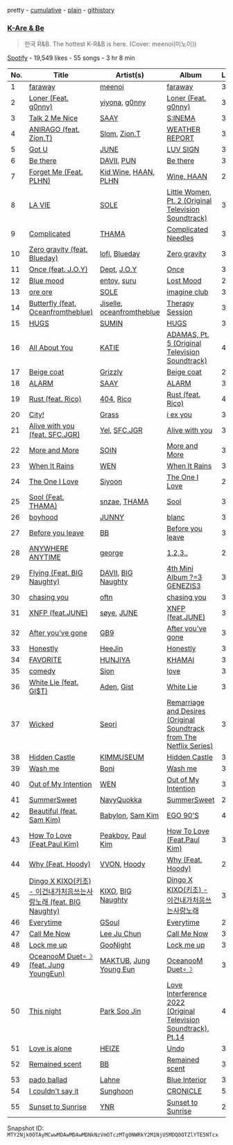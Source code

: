 pretty - [cumulative](/playlists/cumulative/37i9dQZF1DX089MWxS7QW5.md) - [plain](/playlists/plain/37i9dQZF1DX089MWxS7QW5) - [githistory](https://github.githistory.xyz/mackorone/spotify-playlist-archive/blob/main/playlists/plain/37i9dQZF1DX089MWxS7QW5)

### [K\-Are & Be](https://open.spotify.com/playlist/37i9dQZF1DX089MWxS7QW5)

> 한국 R&B\. The hottest K\-R&B is here\. \(Cover: meenoi\(미노이\)\)

[Spotify](https://open.spotify.com/user/spotify) - 19,549 likes - 55 songs - 3 hr 8 min

| No. | Title | Artist(s) | Album | Length |
|---|---|---|---|---|
| 1 | [faraway](https://open.spotify.com/track/6MysgWeikCdIVrDhPVSCZU) | [meenoi](https://open.spotify.com/artist/5KuvNz7npsGeDJdk8QHMVH) | [faraway](https://open.spotify.com/album/13csUC6m7mKJpmyfWG8bz8) | 3:49 |
| 2 | [Loner \(Feat\. g0nny\)](https://open.spotify.com/track/5z71sbduBfZcSWdgdx4Gfk) | [yiyona](https://open.spotify.com/artist/5UxbxMzCNo2m4oyAN4GYCv), [g0nny](https://open.spotify.com/artist/5GtOjehIkcAjP9ykHB3MMR) | [Loner \(Feat\. g0nny\)](https://open.spotify.com/album/1n6h9eUFPgRcDVxPxy40CT) | 3:33 |
| 3 | [Talk 2 Me Nice](https://open.spotify.com/track/729F2Yqzq0h67aCpFzZBeY) | [SAAY](https://open.spotify.com/artist/2pvCf5g7XBReiPIvcq7W18) | [S:INEMA](https://open.spotify.com/album/5eOTrxzkXgD6uMDP5kWW0j) | 3:58 |
| 4 | [ANIRAGO \(feat\. Zion.T\)](https://open.spotify.com/track/4udQ9x6PZTNkO6Jwxdn0iw) | [Slom](https://open.spotify.com/artist/0UswO8FFKS2tv6dzyNyJLD), [Zion.T](https://open.spotify.com/artist/5HenzRvMtSrgtvU16XAoby) | [WEATHER REPORT](https://open.spotify.com/album/7fovUQYXBmAfq8FGN8eEzm) | 3:22 |
| 5 | [Got U](https://open.spotify.com/track/1y4h8bOTQWK7wxtczxy9wx) | [JUNE](https://open.spotify.com/artist/0HXCe7R2f1Us5bAW7ohMC6) | [LUV SIGN](https://open.spotify.com/album/70i48Nmz9CvSHcBLZDuEj6) | 3:45 |
| 6 | [Be there](https://open.spotify.com/track/5RAfPVfHgdSiIzQy0DHzyg) | [DAVII](https://open.spotify.com/artist/7qvsi3nQ5V6Np0MdEpdmoc), [PUN](https://open.spotify.com/artist/6HEMZkIMQAPnd36iLsUlTx) | [Be there](https://open.spotify.com/album/6odwfXAYu7AxHXpKRTKuGf) | 3:43 |
| 7 | [Forget Me \(Feat\. PLHN\)](https://open.spotify.com/track/1ox7zkdVWVUFJY0H1547qB) | [Kid Wine](https://open.spotify.com/artist/4AUvnqezrLIzhkWD7TuICb), [HAAN](https://open.spotify.com/artist/2l8mENYuyXlnqdjSrsSLq6), [PLHN](https://open.spotify.com/artist/1T23OINQy0bqby8QXcM7cm) | [Wine, HAAN](https://open.spotify.com/album/6MSzUB3R6lYX9iYEqwbvjN) | 2:50 |
| 8 | [LA VIE](https://open.spotify.com/track/0eW5FMPvIQXhMYZQhea7Hj) | [SOLE](https://open.spotify.com/artist/6naXFodImN2DwRmKCQHAUt) | [Little Women, Pt\. 2 \(Original Television Soundtrack\)](https://open.spotify.com/album/2AoSgorhPk4logk3wEufL6) | 3:49 |
| 9 | [Complicated](https://open.spotify.com/track/7hJyTX9CUFlYDmbVPuv8nT) | [THAMA](https://open.spotify.com/artist/1Ktiv08TbBy195pQUH8Qld) | [Complicated Needles](https://open.spotify.com/album/3m4dDrPmFG9Uzgl1C7y5zM) | 3:44 |
| 10 | [Zero gravity \(feat\. Blueday\)](https://open.spotify.com/track/4CHZmHfpzinqUwWiSYWPn7) | [lofi](https://open.spotify.com/artist/6AQ46ZELHFOGM8YAVjMmT9), [Blueday](https://open.spotify.com/artist/0eJldGKbkQF8duavnqq9hx) | [Zero gravity](https://open.spotify.com/album/1EyyquQhOTZzRuuwcN1VCF) | 3:16 |
| 11 | [Once \(feat\. J.O.Y\)](https://open.spotify.com/track/5DKXbkV2NsCOFBOWZILA2L) | [Dept](https://open.spotify.com/artist/48JtfAggQQpfUXQNxkGm5U), [J.O.Y](https://open.spotify.com/artist/1oB65aeaC4Cql0h6VvX0mm) | [Once](https://open.spotify.com/album/6LqHI2g0taFCS72SOZFXDP) | 3:10 |
| 12 | [Blue mood](https://open.spotify.com/track/6xGDC4fXG9luyGcEKognnT) | [entoy](https://open.spotify.com/artist/25OMfKk5AnZxUdzwDy3bOj), [suru](https://open.spotify.com/artist/2yXGQV7YrtoaLyJsxTqUNe) | [Lost Mood](https://open.spotify.com/album/0r5N2nH1VGrbYYp5wkERkh) | 2:39 |
| 13 | [ore ore](https://open.spotify.com/track/2hPvWV02856ZW1LSWbOycO) | [SOLE](https://open.spotify.com/artist/6naXFodImN2DwRmKCQHAUt) | [imagine club](https://open.spotify.com/album/1Fhu3FJHqttNA1d6e7VXxC) | 3:31 |
| 14 | [Butterfly \(feat\. Oceanfromtheblue\)](https://open.spotify.com/track/1P9ztAUu6vrOdZ0Mr8lxWp) | [Jiselle](https://open.spotify.com/artist/6tjbcCaexKI8esvvEZPVnt), [oceanfromtheblue](https://open.spotify.com/artist/76eIrOIqck4yuOhrYZGx3a) | [Therapy Session](https://open.spotify.com/album/2hp1xdmCKrjVdAodJjDVgO) | 3:46 |
| 15 | [HUGS](https://open.spotify.com/track/583rLTKKTkwEuCj0Gri6RP) | [SUMIN](https://open.spotify.com/artist/0K4MGKGmjtdIE0W3GkGmyU) | [HUGS](https://open.spotify.com/album/6xnmgnvEcwAHXYQpVw7yRl) | 3:44 |
| 16 | [All About You](https://open.spotify.com/track/4BPHgRFpbYJZhYLp5161Qi) | [KATIE](https://open.spotify.com/artist/2nDC4PH8XE1gHeeAxVLXRO) | [ADAMAS, Pt\. 5 \(Original Television Soundtrack\)](https://open.spotify.com/album/1MkWm3teh6zqfBVkpPUaji) | 4:17 |
| 17 | [Beige coat](https://open.spotify.com/track/0RErLzcXg9K3FtjN86e4gm) | [Grizzly](https://open.spotify.com/artist/5Egus6b1x9pYOnqsG7y1f4) | [Beige coat](https://open.spotify.com/album/6u3aQc7r3FsTkDgVD1t3Vc) | 2:59 |
| 18 | [ALARM](https://open.spotify.com/track/6b44AK3LX4Umv2e3Q6enC8) | [SAAY](https://open.spotify.com/artist/2pvCf5g7XBReiPIvcq7W18) | [ALARM](https://open.spotify.com/album/4eW3NKZ1foDDZXR1Z39EaQ) | 3:23 |
| 19 | [Rust \(feat\. Rico\)](https://open.spotify.com/track/2jYtKXsb2RblcLMhUMD3Fx) | [404](https://open.spotify.com/artist/6hJaJkkFyYCBaYr2THZvvH), [Rico](https://open.spotify.com/artist/3E0YTYEh08ccPtREHUCeDk) | [Rust \(feat\. Rico\)](https://open.spotify.com/album/6IifE3wcI8uxFaOrU21Hvr) | 4:21 |
| 20 | [City!](https://open.spotify.com/track/6FaSGjSSORmLRw8ElPHJbM) | [Grass](https://open.spotify.com/artist/3IAV4UlkGi0MzK0rEijrHi) | [i ex you](https://open.spotify.com/album/5Om0xEIVmWFirP4WLSTykj) | 3:42 |
| 21 | [Alive with you \(feat\. SFC.JGR\)](https://open.spotify.com/track/3jLd5QpiODmjFrZnDj32o4) | [Yel](https://open.spotify.com/artist/6vz9KUVgEo1gXIobqiwJ15), [SFC.JGR](https://open.spotify.com/artist/6Ia8wkjjUXRx9jqFsVJqHQ) | [Alive with you](https://open.spotify.com/album/7cQ8kH5jyOLLZuAJUhccUT) | 3:23 |
| 22 | [More and More](https://open.spotify.com/track/7dudDzqxkOs74CED8gXcKO) | [SOIN](https://open.spotify.com/artist/7EOsjIvg3a2dPyMW6XNn4U) | [More and More](https://open.spotify.com/album/0tAgvFyBpDkoTCbAxsu73h) | 3:18 |
| 23 | [When It Rains](https://open.spotify.com/track/47IzvV73meHMGPrEfwZUuT) | [WEN](https://open.spotify.com/artist/0FXbobEfUaIn6Z95FSJBIE) | [When It Rains](https://open.spotify.com/album/4wrbH5Mw71UDtdUnfJxJPJ) | 3:14 |
| 24 | [The One I Love](https://open.spotify.com/track/6C1e3Fl3BHzlRNZk6ubm6C) | [Siyoon](https://open.spotify.com/artist/3dLG806ZDpPYdtXXTnCrAU) | [The One I Love](https://open.spotify.com/album/7IWphRN26CJeRDB6BjnYBl) | 2:56 |
| 25 | [Sool \(Feat\. THAMA\)](https://open.spotify.com/track/2wLsNE3k1TGAMm5JSqsYUX) | [snzae](https://open.spotify.com/artist/55l6wA0gGh2Y1OpE5lUYLc), [THAMA](https://open.spotify.com/artist/1Ktiv08TbBy195pQUH8Qld) | [Sool](https://open.spotify.com/album/1afTZ3mebjnJsWkg8n8WS7) | 3:50 |
| 26 | [boyhood](https://open.spotify.com/track/6YpK7C7uz3LAjSDAW5pmga) | [JUNNY](https://open.spotify.com/artist/0lgENJQUkqkDbpsTYEayOr) | [blanc](https://open.spotify.com/album/1fUwVSrt6qTwkpWBmb5HDL) | 3:15 |
| 27 | [Before you leave](https://open.spotify.com/track/5jM1gEtRlJvL0wRr6mWwuC) | [BB](https://open.spotify.com/artist/4AsWfslaatLcNfRiK0RXX6) | [Before you leave](https://open.spotify.com/album/5WHFoTl5Kt1mcIDAq23opf) | 3:03 |
| 28 | [ANYWHERE ANYTIME](https://open.spotify.com/track/70l9WbRhCmYrnT02psPSMv) | [george](https://open.spotify.com/artist/2pRZp2WxvnWWiSPcSSYkNV) | [1,2,3..](https://open.spotify.com/album/2uQEtB8QzLCZARbYmnnaUf) | 2:36 |
| 29 | [Flying \(Feat\. BIG Naughty\)](https://open.spotify.com/track/7gJcMXrSgaj0L9HN65Hkdd) | [DAVII](https://open.spotify.com/artist/7qvsi3nQ5V6Np0MdEpdmoc), [BIG Naughty](https://open.spotify.com/artist/7cEaNXXTHx3LokbjUUyHal) | [4th Mini Album ?=3 GENEZIS3](https://open.spotify.com/album/2KHj5gzlNgcDyDSwfuC3si) | 3:15 |
| 30 | [chasing you](https://open.spotify.com/track/7g4ULCcCvfAQXDDRgVeyfv) | [oftn](https://open.spotify.com/artist/2uVkd9g6fvjvPnCQ6zkrhf) | [chasing you](https://open.spotify.com/album/38K7xBBVe4XrZm7Y07lNhZ) | 3:06 |
| 31 | [XNFP \(feat.JUNE\)](https://open.spotify.com/track/6O1DGge7UkQzyLBrb9hSep) | [søye](https://open.spotify.com/artist/5jG6m64ShKn6a3A8IzIAcx), [JUNE](https://open.spotify.com/artist/0HXCe7R2f1Us5bAW7ohMC6) | [XNFP \(feat.JUNE\)](https://open.spotify.com/album/3mYQq0tgwSXvUBkNQFegEl) | 3:29 |
| 32 | [After you’ve gone](https://open.spotify.com/track/1JEeGmgxMtzRiMo0rv7RC6) | [GB9](https://open.spotify.com/artist/2QQUaQXZalrJh9JYTiVMkr) | [After you’ve gone](https://open.spotify.com/album/0CDAPlOOdZ8kf5zfyNOWey) | 3:50 |
| 33 | [Honestly](https://open.spotify.com/track/4xl6ouBRgiUSWCuuSaC3kb) | [HeeJin](https://open.spotify.com/artist/3Rhvjo5PVNMeUa5OzFXzks) | [Honestly](https://open.spotify.com/album/2YUFblD9rLzVfgSJVBjmhx) | 3:17 |
| 34 | [FAVORITE](https://open.spotify.com/track/4sSo8hmQ1g7qt1iE1uMRDr) | [HUNJIYA](https://open.spotify.com/artist/3BX7RIMRQexSiSSshJFPzC) | [KHAMAI](https://open.spotify.com/album/0vnfG9S9NskFX5FPP1SxHR) | 3:07 |
| 35 | [comedy](https://open.spotify.com/track/1kNVRCfLtotmIKQOb87tUL) | [Sion](https://open.spotify.com/artist/2dEBKqLtvdFTnPcwpWEw0r) | [love](https://open.spotify.com/album/3TzHGHpI61xn4CqKrMhRRS) | 3:33 |
| 36 | [White Lie \(feat\. GI$T\)](https://open.spotify.com/track/48ORreJCgCLSEj13xCFy70) | [Aden](https://open.spotify.com/artist/4UDCQ7Ef3OTa8jd1SzXIsv), [Gist](https://open.spotify.com/artist/7MWT3sTDz6GemZla4Y5oCk) | [White Lie](https://open.spotify.com/album/0AHZ4jGTztI0ieKKAicmdg) | 3:24 |
| 37 | [Wicked](https://open.spotify.com/track/3B4u3uZGm7PCfhc18oTi1J) | [Seori](https://open.spotify.com/artist/2bWTIIQP9zaVc55RaMGu7e) | [Remarriage and Desires \(Original Soundtrack from The Netflix Series\)](https://open.spotify.com/album/2YM9Oahck5kVuWGiFQK1dg) | 3:14 |
| 38 | [Hidden Castle](https://open.spotify.com/track/5g9OF6EfVqiIUjKCIsnCG0) | [KIMMUSEUM](https://open.spotify.com/artist/1NVRvV0KqaO7VtSaVQcm3V) | [Hidden Castle](https://open.spotify.com/album/1Kz44qP8JD4QF3sC2fRyBX) | 3:28 |
| 39 | [Wash me](https://open.spotify.com/track/11xruTNYBtkgJVuc7ebgvW) | [Boni](https://open.spotify.com/artist/0TeEkMKteI2ncRUrNLSOau) | [Wash me](https://open.spotify.com/album/1eqIFpJ2RxKJilG8j5CNQf) | 3:44 |
| 40 | [Out of My Intention](https://open.spotify.com/track/4pU3FwCWErzsqHs4LnzpHi) | [WEN](https://open.spotify.com/artist/0FXbobEfUaIn6Z95FSJBIE) | [Out of My Intention](https://open.spotify.com/album/3iTSukxhxuCtvyPkkBENLn) | 3:11 |
| 41 | [SummerSweet](https://open.spotify.com/track/7I9Pu7IABwbwM9fEyOjAvi) | [NavyQuokka](https://open.spotify.com/artist/0NboRG7IHfknCcdBSdIrxW) | [SummerSweet](https://open.spotify.com/album/68weYmNQmhCr9BAgb9Oqgp) | 2:30 |
| 42 | [Beautiful \(feat\. Sam Kim\)](https://open.spotify.com/track/3eYG0rgZxgNF8FZQoHu9GK) | [Babylon](https://open.spotify.com/artist/3P16F9giedxmc5238b66bo), [Sam Kim](https://open.spotify.com/artist/4BBN286rBKyCWsSPq2cxYO) | [EGO 90'S](https://open.spotify.com/album/7kecJ6YlieepBPVgMlf4vw) | 4:34 |
| 43 | [How To Love \(Feat.Paul Kim\)](https://open.spotify.com/track/6TPW9rvXhD8NK8bvrrGImU) | [Peakboy](https://open.spotify.com/artist/08LjovlGCVPQpTm9Olc45l), [Paul Kim](https://open.spotify.com/artist/4qRXrzUmdy3p33lgvJEzdv) | [How To Love \(Feat.Paul Kim\)](https://open.spotify.com/album/4zooij8rxsZUw9RGzQawVD) | 3:00 |
| 44 | [Why \(Feat\. Hoody\)](https://open.spotify.com/track/0cIEQ9hmlk2qJFvjZGgS82) | [VVON](https://open.spotify.com/artist/6CJEP3Ma2sqPIl1c9ppZby), [Hoody](https://open.spotify.com/artist/7lXgbtBDcCRbfc5f8FhGUL) | [Why \(Feat\. Hoody\)](https://open.spotify.com/album/00nRSfDSImQs5Y3K0xDO8s) | 2:20 |
| 45 | [Dingo X KIXO\(키조\) \- 이건내가처음쓰는사랑노래 \(feat\. BIG Naughty\)](https://open.spotify.com/track/1OPaYSgfVbdg4rCwNQMS2D) | [KIXO](https://open.spotify.com/artist/2Ls9v5vL8yvMh5NaziiluS), [BIG Naughty](https://open.spotify.com/artist/7cEaNXXTHx3LokbjUUyHal) | [Dingo X KIXO\(키조\) \- 이건내가처음쓰는사랑노래](https://open.spotify.com/album/2AkpFHwleXFawELoeu7kpa) | 3:29 |
| 46 | [Everytime](https://open.spotify.com/track/11E8tSev2NIRvBY0R8Occq) | [GSoul](https://open.spotify.com/artist/4oEXworvhegyK83rZwVyWL) | [Everytime](https://open.spotify.com/album/2ULjjijtg6HcO3jakMRqf0) | 2:42 |
| 47 | [Call Me Now](https://open.spotify.com/track/4U0r1RHTcs0RuQLDBpu4MI) | [Lee Ju Chun](https://open.spotify.com/artist/15v1aovRbcGMoYIMmI8Vp2) | [Call Me Now](https://open.spotify.com/album/0FWlnVs2jB8EQrDqHQR38U) | 3:42 |
| 48 | [Lock me up](https://open.spotify.com/track/0PDYx9zpcOnzIW4Epfk2Bb) | [GooNight](https://open.spotify.com/artist/6HeK6beIohZ8q4L8me1iId) | [Lock me up](https://open.spotify.com/album/3TjzPxoh0SfQSdxAq9GMfn) | 3:12 |
| 49 | [OceanooM Duet∘☽ \(feat\. Jung YoungEun\)](https://open.spotify.com/track/4iDcQyypdqnsx9lFwJaNWU) | [MAKTUB](https://open.spotify.com/artist/0frNU3rG4ltOP4GNBA1g4j), [Jung Young Eun](https://open.spotify.com/artist/26GxfwRT2NHxeq2qrdAVbf) | [OceanooM Duet∘☽](https://open.spotify.com/album/4IQct8SSePLkfcJpSsKAMd) | 3:27 |
| 50 | [This night](https://open.spotify.com/track/4TpvzMWFgeIU188OdlNhGh) | [Park Soo Jin](https://open.spotify.com/artist/2u5C3Wks2FJrz5N86nNiXT) | [Love Interference 2022 \(Original Television Soundtrack\), Pt.14](https://open.spotify.com/album/4lpNUxhIWHe91XS8evCBXF) | 4:03 |
| 51 | [Love is alone](https://open.spotify.com/track/2X5DVuUYZvP4CwmPwnHSTD) | [HEIZE](https://open.spotify.com/artist/5dCvSnVduaFleCnyy98JMo) | [Undo](https://open.spotify.com/album/2xR7YEyRweqClzs50bbW3J) | 3:22 |
| 52 | [Remained scent](https://open.spotify.com/track/7CLEVioXRrdbAhK82emGEf) | [BB](https://open.spotify.com/artist/4AsWfslaatLcNfRiK0RXX6) | [Remained scent](https://open.spotify.com/album/5638w5Ob2sZRfvGT1JkmKu) | 3:06 |
| 53 | [pado ballad](https://open.spotify.com/track/7sKi4MTWJJIPXCik8yLmRV) | [Lahne](https://open.spotify.com/artist/2f6UH261iYhBitmwklLAlH) | [Blue Interior](https://open.spotify.com/album/5laWpGYSMaZiscOja0W4u1) | 3:42 |
| 54 | [I couldn't say it](https://open.spotify.com/track/0wjUPck5yAl1w5S1bkd5un) | [Sunghoon](https://open.spotify.com/artist/0F1NqsLCxTrKyFClJgtSUZ) | [CRONICLE](https://open.spotify.com/album/4YMtCMITwcAMvLfeywZ7ry) | 5:03 |
| 55 | [Sunset to Sunrise](https://open.spotify.com/track/5rkfygpzBJLd8LziK9nD61) | [YNR](https://open.spotify.com/artist/6KNsuFP4y43HfGwlgXGStK) | [Sunset to Sunrise](https://open.spotify.com/album/0W9lundQIEipTgxlmReGQo) | 2:34 |

Snapshot ID: `MTY2Njk0OTAyMCwwMDAwMDAwMDNkNzVmOTczMTg0NWRkY2M1NjU5MDQ0OTZlYTE5NTcx`
